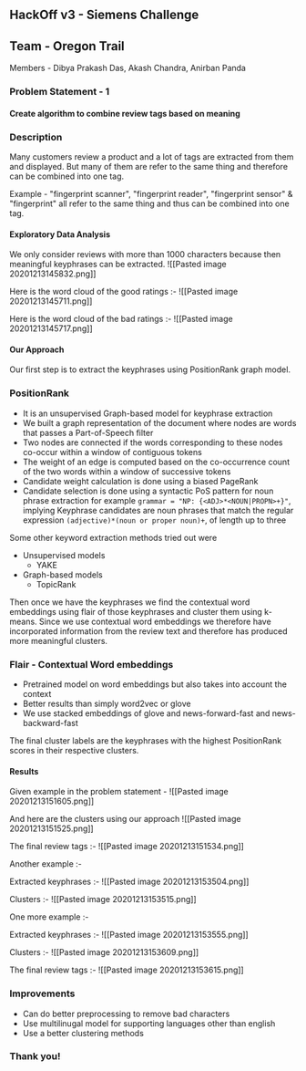 
## HackOff v3 - Siemens Challenge 
## Team - Oregon Trail 
Members - Dibya Prakash Das, Akash Chandra, Anirban Panda


### Problem Statement - 1
#### Create algorithm to combine review tags based on meaning


### Description

Many customers review a product and a lot of tags are extracted from them and displayed. But many of them are refer to the same thing and therefore can be combined into one tag. 

Example - "fingerprint scanner", "fingerprint reader", "fingerprint sensor" & "fingerprint" all refer to the same thing and thus can be combined into one tag. 

#### Exploratory Data Analysis
We only consider reviews with more than 1000 characters because then meaningful keyphrases can be extracted. 
![[Pasted image 20201213145832.png]]

Here is the word cloud of the good ratings :- 
![[Pasted image 20201213145711.png]]

Here is the word cloud of the bad ratings :-
![[Pasted image 20201213145717.png]]


#### Our Approach
Our first step is to extract the keyphrases using PositionRank graph model. 

### PositionRank
* It is an unsupervised Graph-based model for keyphrase extraction 
* We built a graph representation of the document where nodes are words that passes a Part-of-Speech filter
* Two nodes are connected if the words corresponding to these nodes co-occur within a window of contiguous tokens
* The weight of an edge is computed based on the co-occurrence count of the two words within a window of successive tokens
* Candidate weight calculation is done using a biased PageRank
* Candidate selection is done using a syntactic PoS pattern for noun phrase extraction 
for example `grammar = "NP: {<ADJ>*<NOUN|PROPN>+}"`, implying Keyphrase candidates are noun phrases that match the regular expression `(adjective)*(noun or proper noun)+`, of length up to three

Some other keyword extraction methods tried out were
* Unsupervised models
    * YAKE 
 * Graph-based models
    * TopicRank

Then once we have the keyphrases we find the contextual word embeddings using flair of those keyphrases and cluster them using k-means. Since we use contextual word embeddings we therefore have incorporated information from the review text and therefore has produced more meaningful clusters. 

### Flair - Contextual Word embeddings
* Pretrained model on word embeddings but also takes into account the context
* Better results than simply word2vec or glove
* We use stacked embeddings of glove and news-forward-fast and news-backward-fast

The final cluster labels are the keyphrases with the highest PositionRank scores in their respective clusters.


#### Results 

Given example in the problem statement - 
![[Pasted image 20201213151605.png]]

And here are the clusters using our approach
![[Pasted image 20201213151525.png]]

The final review tags :- 
![[Pasted image 20201213151534.png]]

Another example :- 

Extracted keyphrases :- 
![[Pasted image 20201213153504.png]]

Clusters :- 
![[Pasted image 20201213153515.png]]

One more example :- 

Extracted keyphrases :- 
![[Pasted image 20201213153555.png]]

Clusters :- 
![[Pasted image 20201213153609.png]]

The final review tags :- 
![[Pasted image 20201213153615.png]]


### Improvements
* Can do better preprocessing to remove bad characters 
* Use multilinugal model for supporting languages other than english
* Use a better clustering methods


### Thank you!
